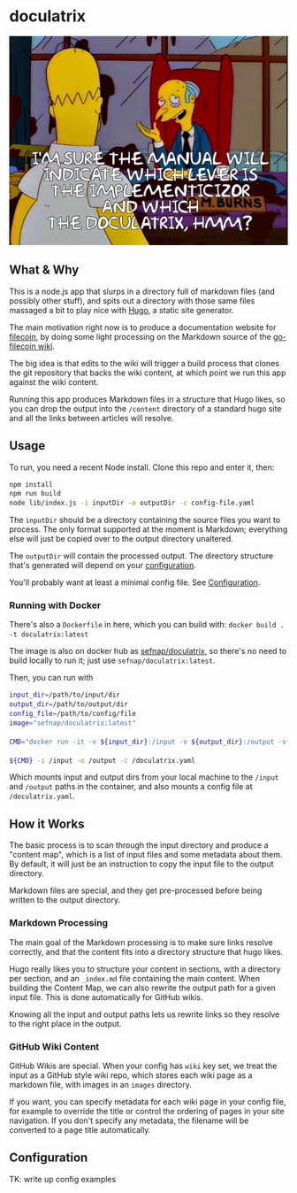 # doculatrix

![Mr. Burns learns to code](doculatrix-simpsons.jpg)

## What & Why

This is a node.js app that slurps in a directory full of markdown files (and possibly other stuff),
and spits out a directory with those same files massaged a bit to play nice with [Hugo](https://gohugo.io),
a static site generator.

The main motivation right now is to produce a documentation website for [filecoin](https://filecoin.io),
by doing some light processing on the Markdown source of the 
[go-filecoin wiki](https://github.com/filecoin-project/go-filecoin/wiki).

The big idea is that edits to the wiki will trigger a build process that clones the git repository that
backs the wiki content, at which point we run this app against the wiki content.

Running this app produces Markdown files in a structure that Hugo likes, so you can drop the output into
the `/content` directory of a standard hugo site and all the links between articles will resolve.

## Usage

To run, you need a recent Node install. Clone this repo and enter it, then:

```bash
npm install
npm run build
node lib/index.js -i inputDir -o outputDir -c config-file.yaml
```

The `inputDir` should be a directory containing the source files you want to
process. The only format supported at the moment is Markdown; everything else
will just be copied over to the output directory unaltered.

The `outputDir` will contain the processed output. The directory structure
that's generated will depend on your [configuration](#configuration).

You'll probably want at least a minimal config file. See
[Configuration](#configuration).

### Running with Docker

There's also a `Dockerfile` in here, which you can build with: `docker build . -t doculatrix:latest`

The image is also on docker hub as [sefnap/doculatrix](https://hub.docker.com/r/sefnap/doculatrix),
so there's no need to build locally to run it; just use `sefnap/doculatrix:latest`.

Then, you can run with

```bash
input_dir=/path/to/input/dir
output_dir=/path/to/output/dir
config_file=/path/to/config/file
image="sefnap/doculatrix:latest"

CMD="docker run -it -v ${input_dir}:/input -v ${output_dir}:/output -v ${config_file}:/doculatrix.yaml ${image}"

${CMD} -i /input -o /output -c /doculatrix.yaml
```

Which mounts input and output dirs from your local machine to the `/input` and `/output` paths in
the container, and also mounts a config file at `/doculatrix.yaml`.


## How it Works

The basic process is to scan through the input directory and produce a "content
map", which is a list of input files and some metadata about them. By default,
it will just be an instruction to copy the input file to the output directory.

Markdown files are special, and they get pre-processed before being written to
the output directory. 

### Markdown Processing

The main goal of the Markdown processing is to make sure links resolve
correctly, and that the content fits into a directory structure that hugo likes.

Hugo really likes you to structure your content in sections, with a directory
per section, and an `_index.md` file containing the main content. When building
the Content Map, we can also rewrite the output path for a given input file.
This is done automatically for GitHub wikis.

Knowing all the input and output paths lets us rewrite links so they resolve to
the right place in the output.


### GitHub Wiki Content

GitHub Wikis are special. When your config has `wiki` key set, we treat the
input as a GitHub style wiki repo, which stores each wiki page as a markdown
file, with images in an `images` directory.

If you want, you can specify metadata for each wiki page in your config file,
for example to override the title or control the ordering of pages in your site
navigation. If you don't specify any metadata, the filename will be converted to
a page title automatically.

## Configuration

TK: write up config examples
